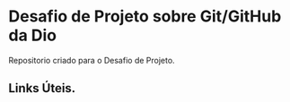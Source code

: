 # Desafio de Projeto sobre Git/GitHub da Dio
Repositorio criado para o Desafio de Projeto.

## Links Úteis.
